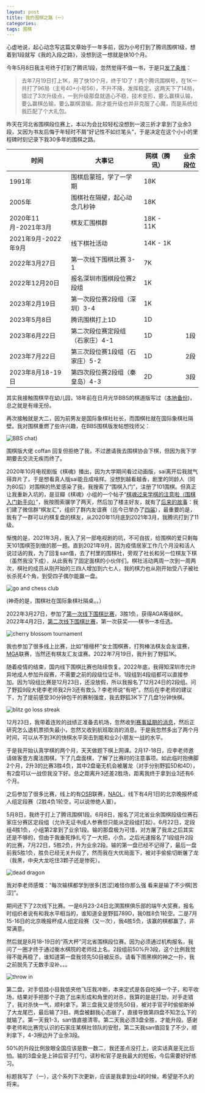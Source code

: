 ```yaml
---
layout: post
title: 我的围棋之路（一）
categories:
tags: 围棋
---
```


心虚地说，起心动念写这篇文章始于一年多前，因为小号打到了腾讯围棋1级，想着到1段就写《我的入段之路》，没想到这一想就是快10个月。

今年5月8日我主号终于打到了腾讯1段，忽然觉得不值一书，于是只[发了条推](https://twitter.com/azaleasays/status/1655380621039120385)：

> 去年7月19日打上1K，用了快10个月，终于1D了！两个腾讯围棋号，在1K一共打了96局（主号40+小号56），不升不降，发挥稳定。这两天下了14局，错过了3次升级点，一到升级那盘就道心不稳，技术变形，要么赢棋认输，要么赢棋怂输，要么赢棋浪输。刚才能升级也并非克服了心魔，而是系统给我匹配了个大礼包。

昨天在河北省围棋段位赛上，本以为会比较轻松没想到一波三折才拿到了业余3段，又因为书友后悔于年轻时不屑“好记性不如烂笔头”，于是决定在这个小小的里程碑时刻记录下我30多年的围棋之路。

|  时间               | 大事记                          | 网棋（腾讯）| 业余段位 |
| ------------------- | ------------------------------- | --------------- | -------: |
| 1991年              | 围棋启蒙班，学了一学期          | 18K             |          |
| 2005年              | 围棋社在隔壁，起心动念几秒钟    | 18K             |          |
| 2020年11月-2021年3月| 棋友汇围棋群                    | 18K - 11K       |          |
| 2021年9月-2022年9月 | 线下棋社活动                    | 14K - 1K        |          |
| 2022年3月27日       | 第一次线下围棋比赛 3-1          | 7K              |          |
| 2022年12月20日      | 报名深圳市围棋段位赛2段组       | 1K              |          |
| 2023年2月19日       | 第一次段位赛2段组（深圳）3-4    | 1K              |          |
| 2023年5月8日        | 腾讯围棋打上1D                  | 1D              |          |
| 2023年6月22日       | 第二次段位赛定段组（石家庄）4-1 | 1D              | 1段      |
| 2023年7月22日       | 第三次段位赛1段组（石家庄）5-2  | 1D              | 2段      |
| 2023年8月18-19日    | 第四次段位赛2段组（秦皇岛）4-3  | 2D              | 3段      |

其实我接触围棋早在幼儿园，18年前在日月光华BBS的棋道版写过（[本地备份](/2005/06/01/chess-and-me/))，总之就是有缘无份。

再次接触就是大二，因为前男友是国际象棋社社长，而围棋社就在国际象棋社隔壁。我对围棋重燃了些许兴趣，在BBS围棋版发帖想找师父：

![BBS chat](/images/2023/08/bbs_chat.jpg))

围棋版大佬 coffan 回复但拒绝了我，不过邀请我去围棋协会下棋，但因为我下学期要去交流无疾而终了。

2020年10月电视剧版《棋魂》播出，因为大学期间看过动画版，sai离开后我就气得弃片了，于是想看真人版sai能丑成啥样。没想到越看越香，剧里的同龄人（同为80后）对围棋的热爱感染了我，我搜索了“围棋入门”，注册了101围棋。但真正让我重新入坑的，是豆瓣《棋魂》小组的一个帖子“[棋魂过来学棋的注意啦（围棋入门新手向）](https://www.douban.com/group/topic/202768525/)”，我按图索骥学了两天，然后加了楼主好友，就有了[后来的故事](https://www.douban.com/group/topic/204365348/)：我们建了微信群“棋友汇”，组织了群内友谊赛（迄今已举办了[四届](/images/2023/08/wechat_group_tournaments.png)），最重要的是，我有了一群可以约棋复盘的棋友，从2020年11月底到2021年3月，我腾讯打到了11级。

惭愧的是，2021年3月，我入了另一部电视剧的坑，不可自拔，给围棋的爱只剩每天101围棋签到做的那一题。直到2021年9月，因为疫情居家工作几个月没和活人说过话的我，为了回复san值，去了村里的围棋社，旁观了社长和另一位棋友下棋（虽然我没下成），从此我有了固定面棋的小伙伴们。棋社活动两周一次到一周两次，棋社的成员从刚开始的三四人增加到六七人，我的棋力也从刚开始受八子被社长杀死4个角，到受四子偶尔能赢一盘。

![go and chess club](/images/2023/08/go_and_chess_club.jpg)

(神奇的是，围棋社在国际象棋社隔桌。。）

2022年3月27日，参加了[第一次线下围棋比赛](https://twitter.com/azaleasays/status/1507930010094608389)，3胜1负，获得AGA等级8K。2022年4月2日，[第二次线下围棋比赛](https://twitter.com/azaleasays/status/1512291250543673345)，第一次获奖——棋书一本任选。

![cherry blossom tournament](/images/2023/08/cherry_blossom_tournament.jpg)

我也参加了很多线上比赛，比如“檀檀杯”女士围棋赛，打狗棒法棋友会友谊赛，[MGA](http://massgo.org/)联赛，当然还有棋友汇友谊赛。2022年7月19日，我升到了野狐1K。

随着疫情的结束，国内线下围棋比赛也陆续恢复。2022年底，我得知深圳市允许异地成人参加升段赛，不需要之前的段级位证书，1段组到4段组都可以直接参加。因为1段组比赛是12月23日，还没放假，所以我报名了12月24日的2段组。问了野狐9段大佬李老师我2升3还有救么？李老师说“有吧”。然后在李老师的建议下，为了提前感受30分钟包干的赛制强度，我去野狐3K下了几盘1分钟快棋。

![blitz go loss streak](/images/2023/08/blitz_go.jpg)

12月23日，我带着连败的战绩正准备去机场，忽然收到[赛事延期的消息](https://mp.weixin.qq.com/s/S5wx_uTYywFgZn861c6xTQ)，然后正研究怎么退机票损失最小，忽然又收到航班取消的消息。于是我忽然多出了两个月时间，可以从不到3K的快棋水平突击到能和业2小朋友一战的水平。

于是我开始认真学棋的两个月，天天做题下棋上网课。2月17-18日，应李老师邀请做客壹方魔法围棋，下了几盘面棋，了解了比赛时的注意事项。如此临时抱佛脚2个月，2升3的比赛3胜4负，其中2盘毫无机会被屠龙（对手分别野狐5D和4D），有2盘可以一战但我没下好。总之距离升3还差2胜场，距离我终于拿到业3还有6个月。

之后参加了很多比赛，线上的有[OSR](https://openstudyroom.org/)联赛，[NAOL](https://leago.gg/e/naol-2023)，线下有4月1日的北京晚报杯成人组定段赛（2胜4负1轮空，可以说惨绝人寰）。

5月8日，我终于打上了腾讯围棋1段。6月8日，报名了河北省业余围棋段级位赛石家庄分赛区定段组（允许无证书成人参赛但只能从定段组打起）。6月22日，定段组4胜1负，小组第2拿到了业余1段。输的那盘极为可惜，对方屠了我龙之后其实还是不够的，但由于我垂死挣扎亏了一大把，小负。之后光速报名了1段组升2段的比赛，7月22日，5胜2负，升为业余2段。输的第一盘已经不记得了，最后一盘前我5胜1负，胜负已经无关升段了，然而我在大优局面下，被对手偷偷切断屠了龙（我黑，中央大龙吃住3颗子还是惨死）。

![dead dragon](/images/2023/08/dead_dragon.jpg)

我对李老师感慨：“每次输棋都学到很多[苦涩]难怪你那么强 看来是输了不少棋[苦涩]”。

期间还下了2次线下比赛。一是6月23-24日北溟围棋俱乐部的端午大奖赛，报名时组织者说有和我水平相当的，谁知道全是野狐789D，我0胜8负1轮空。二是7月15-16日的北京晚报杯成人组定段赛（又一次），我4胜5负，该赢的棋都赢了，非常满意。

然后就是8月18-19日的“燕大杯”河北省围棋段位赛。因为必须通过机构报名，我问了一圈才终于通过衡水棋院的老师挂上名。2段组前50%升3段，这个比例我觉得不能再稳了，谁知道第一盘我领先50目被反杀。请看下图黑棋的神之一扑，我之前脱先了无数手没补。。。

![throw in](/images/2023/08/throw_in.jpg)

第二盘，对手低挂小目我低夹他飞压我冲断，本来定式是各自吃掉一个子，和平收场，结果对手把那个子跑了出来形成和角里的对杀，我算的是是打劫，对手走错了，我对杀快一气，顺利拿下。第三盘我又是领先50目，被对手官子时偷偷断掉了大龙尾巴，最后输了3目。两盘被翻我心态崩了，直接导致第四盘不知怎么下的就输了。第一天我1-3，san值直接清零。第二天我必须3盘全胜，才能升段。感谢李老师和比赛完认识的石家庄某棋社领队的安慰，第二天我san值回复了不少，顺利拿下，4-3擦边升了业余3段。

50%的升段比例放眼全国应该是数一数二，我还差点没打上，说实话真是无比后怕。输的3盘全是上钟后官子打勺，读秒和官子是我最大的短板，今后需要好好练习。

标题我写了（一），这个系列下次更新，应该是我拿到业4的时候，希望是不久的将来。
